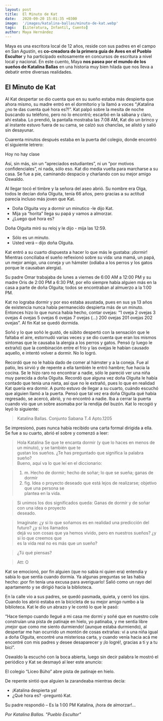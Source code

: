 ```yaml
---
layout: post
title:  El Minuto de Kat
date:   2020-09-20 15:01:35 +0300
image:  '/images/katalina-ballas/minuto-de-kat.webp'
tags:   [Literatura, Infantil, Cuento]
author: Maya Hernández
---
```

Maya es una escritora local de 12 años, reside con sus padres en el campo en San Agustín, es **co-creadora de la primera guía de Aves en el Pueblo Escultor** y ha participado exitosamente en concursos de escritura a nivel local y nacional. En este cuento, Maya **nos pasea por el mundo de los sueños de Katalina Ballas** en una historia muy bien hilada que nos lleva a debatir entre diversas realidades.

## El Minuto de Kat

Al Kat despertar se dio cuenta que en su sueño estaba más despierta que ahora mismo, su madre entró en el dormitorio y la llamó a voces “¡Katalina ¿no te das cuenta qué hora es?!”. Kat palpó sobre la mesita de noche buscando su teléfono, pero no lo encontró; escarbó en la sábana y claro, ahí estaba. Lo prendió, la pantalla mostraba las 7:08 AM, Kat dio un brinco y al instante estuvo fuera de su cama, se calzó sus chanclas, se alistó y salió sin desayunar.

Cuarenta minutos después estaba en la puerta del colegio, donde encontró el siguiente letrero:

Hoy no hay clase

Así, sin más, sin un “apreciados estudiantes”, ni un “por motivos confidenciales”, ni nada, sólo eso. Kat dio media vuelta para marcharse a su casa. Se fue a pie, caminando despacio y charlando con su mejor amigo Oswaldo.

Al llegar tocó el timbre y la señora del aseo abrió. Su nombre era Olga, todos le decían doña Olguita, tenía 66 años, pero gracias a su actitud parecía incluso más joven que Kat.

- Doña Olguita voy a dormir un minutico -le dijo Kat.
- Mija ya “horita” llega su papá y vamos a almorzar.
- ¿Luego qué hora es?

Doña Olguita miró su reloj y le dijo - mija las 12:59.

- Sólo es un minuto.
- Usted verá – dijo doña Olguita.

Kat entró a su cuarto dispuesta a hacer lo que más le gustaba: ¡dormir! Mientras conciliaba el sueño reflexionó sobre su vida: una mamá, un papá, un mejor amigo, una coneja y un hámster (odiaba a los perros y los gatos porque le causaban alergia).

Su padre Omar trabajaba de lunes a viernes de 6:00 AM a 12:00 PM y su madre Oris de 2:00 PM a 6:30 PM, por ello siempre había alguien más en la casa a parte de doña Olguita; todos se encontraban al almuerzo a la 1:00 PM.

Kat no lograba dormir y por eso estaba asustada, pues en sus ya 13 años de existencia nunca había permanecido despierta más de un minuto. Entonces hizo lo que nunca había hecho, contar ovejas: “1 oveja 2 ovejas 3 ovejas 4 ovejas 5 ovejas 6 ovejas 7 ovejas (…) 200 ovejas 201 ovejas 202 ovejas”. Al fin Kat se quedó dormida.

Soñó y lo que soñó le gustó, de súbito despertó con la sensación que le faltaba el aire, estornudó varias veces y se dio cuenta que eran los mismos síntomas que le causaba la alergia a los perros y gatos. Pensó (y luego le extrañó) que la combinación entre el frío y las ovejas le habían causado aquello, e intentó volver a dormir. No lo logró.

Recordó que no le había dado de comer al hámster y a la coneja. Fue al patio, les sirvió y de repente a ella también le entró hambre; fue hacia la cocina. Se le hizo raro no encontrar a nadie, sólo le pareció ver una niña muy parecida a doña Olguita. Recordó que alguna vez doña Olguita le había contado que tenía una nieta, así que no le extrañó, pues lo que en realidad Kat quería era dormir. A punto estuvo de llegar a su cuarto, cuándo escuchó que alguien llamó a la puerta. Pensó que tal vez era doña Olguita qué había regresado, se acercó, abrió, y no encontró a nadie. Iba a cerrar la puerta cuando vio que un sobre asomaba por la rendija del buzón. Kat lo recogió y leyó lo siguiente:

>Katalina Ballas.
>Conjunto Sabana
>T.4
>Apto.1205

Se impresionó, pues nunca había recibido una carta formal dirigida a ella. Se fue a su cuarto, abrió el sobre y comenzó a leer:

>Hola Katalina
Se que te encanta dormir (y que lo haces en menos de un minuto), y se también que te  
gustan los sueños. ¿Te has preguntado que significa la palabra sueño?  
Bueno, aquí va lo que leí en el diccionario:  

>1. m. Hecho de dormir; hecho de soñar; lo que se sueña; ganas de dormir  
>2. fig. Idea o proyecto deseado que está lejos de realizarse; objetivo que una persona se  
plantea en la vida.

>Si unimos los dos significados queda: Ganas de dormir y de soñar con una idea o proyecto  
deseado.

>Imagínate: ¿y si lo que soñamos es en realidad una predicción del futuro? ¿y si los llamados  
dejá vu son cosas que ya hemos vivido, pero en nuestros sueños? ¿y si lo que creemos que  
es la vida real no es más que un sueño?

>¿Tú qué piensas?

>Att: O

Kat se emocionó, por fin alguien (que no sabía ni quien era) entendía y sabía lo que sentía cuando dormía. Ya algunas preguntas se las había hecho: ¡por fin tenía una excusa para averiguarlo! Salió como un rayo del apartamento y se dirigió hacia la biblioteca.

En la calle vio a sus padres, se quedó pasmada, quieta, y cerró los ojos. Cuando los abrió estaba en la bicicleta de su mejor amigo rumbo a la biblioteca. Kat le dio un abrazo y le contó lo que le pasó:

“Hace tiempo cuando llegué a mi casa me dormí y soñé que en nuestro cole construían una pista de patinaje en hielo, yo patinaba, y me sentía libre ¡mejor que como me siento durmiendo! (aunque estaba durmiendo), al despertar me han ocurrido un montón de cosas extrañas: vi a una niña igual a doña Olguita, encontré una misteriosa carta, y cuando venía hacia acá me encontré con mis padres y desee desaparecer y ¡lo logré!, gracias a ti y a tu bici”.

Oswaldo la escuchó con la boca abierta, luego sin decir palabra le mostró el periódico y Kat se desmayó al leer este anuncio:

El colegio “Liceo Búho” abre pista de patinaje en hielo.

De repente sintió que alguien la zarandeaba mientras decía:

- ¡Katalina despierta ya!
- ¿Qué hora es? -preguntó Kat.

Su padre respondió – Es la 1:00 PM Katalina, ¡hora de almorzar!...

<cite>Por Katalina Ballas. "Pueblo Escultor"</cite>
